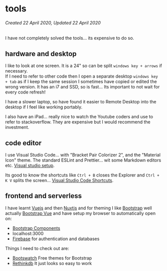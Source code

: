 # tools

###### Created 22 April 2020, Updated 22 April 2020

I have not completely solved the tools... its expensive to do so.

## hardware and desktop

I like to look at one screen. It is a 24" so can be split `windows key + arrows` if necessary.  
If I need to refer to other code then I open a separate desktop `windows key + tab` as if I keep the same session I sometimes have copied or edited the wrong version. It has an i7 and SSD, so is fast... Its important to not wait for every code refresh!

I have a slower laptop, so have found it easier to Remote Desktop into the desktop if I feel like working portably.

I also have an iPad... really nice to watch the Youtube coders and use to refer to stackoverflow. They are expensive but I would recommend the investment.

## code editor

I use Visual Studio Code... with "Bracket Pair Colorizer 2", and the "Material Icon" theme. The standard ESLint and Prettier... wit some Markdown editors etc. [Visual studio setup](/vssetup).

Its good to know the shortcuts like `Ctrl + B` closes the Explorer and `Ctrl + K V` splits the screen... [Visual Studio Code Shortcuts](https://code.visualstudio.com/shortcuts/keyboard-shortcuts-windows.pdf).

## frontend and serverless

I have learnt [Vuejs](https://vuejs.org/) and then [Nuxtjs](https://nuxtjs.org/) and for theming I like [Bootstrap](https://getbootstrap.com/) well actually [Bootstrap Vue](https://bootstrap-vue.js.org/) and have setup my browser to automatically open on:

- [Bootstrap Components](https://bootstrap-vue.js.org/docs/components)
- localhost:3000
- [Firebase](https://firebase.google.com/) for authentication and databases

Things I need to check out are:

- [Bootswatch](https://bootswatch.com/) Free themes for Bootstrap
- [Rethinkdb](https://bootswatch.com/) It just looks so easy to work
